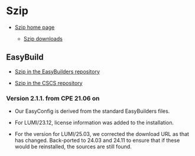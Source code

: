 # Szip

  * [Szip home page](https://support.hdfgroup.org/doc_resource/SZIP/)

      * [Szip downloads](https://support.hdfgroup.org/ftp/lib-external/szip/)


## EasyBuild

  * [Szip in the EasyBuilders repository](https://github.com/easybuilders/easybuild-easyconfigs/tree/develop/easybuild/easyconfigs/s/Szip)

  * [Szip in the CSCS repository](https://github.com/eth-cscs/production/tree/master/easybuild/easyconfigs/s/Szip)


### Version 2.1.1. from CPE 21.06 on

  * Our EasyConfig is derived from the standard EasyBuilders files.

  * For LUMI/23.12, license information was added to the installation.

  * For the version for LUMI/25.03, we corrected the download URL as that has changed.
    Back-ported to 24.03 and 24.11 to ensure that if these would be reinstalled, the
    sources are still found.
